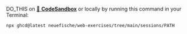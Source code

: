 DO_THIS on
[🔗 **CodeSandbox**](https://codesandbox.io/s/github/neuefische/web-exercises/tree/main/sessions/PATH?file=/README.md)
or locally by running this command in your Terminal:

```
npx ghcd@latest neuefische/web-exercises/tree/main/sessions/PATH
```
